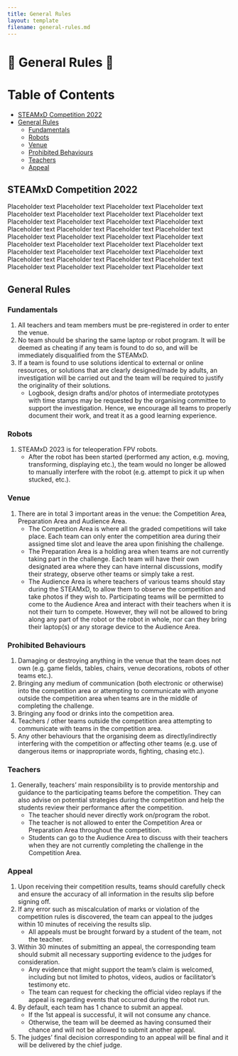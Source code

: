 ```yaml
---
title: General Rules
layout: template
filename: general-rules.md
--- 
```


# :robot: General Rules :robot:

# Table of Contents
* [STEAMxD Competition 2022](#chapter1)
* [General Rules](#chapter2)
    * [Fundamentals](#section-2-1)
    * [Robots](#section-2-2)
    * [Venue](#section-2-3)
    * [Prohibited Behaviours](#section-2-4)
    * [Teachers](#section-2-5)
    * [Appeal](#section-2-6)

## STEAMxD Competition 2022 <a id="chapter1"></a>
Placeholder text Placeholder text Placeholder text Placeholder text Placeholder text Placeholder text Placeholder text Placeholder text Placeholder text Placeholder text Placeholder text Placeholder text Placeholder text Placeholder text Placeholder text Placeholder text Placeholder text Placeholder text Placeholder text Placeholder text Placeholder text Placeholder text Placeholder text Placeholder text Placeholder text Placeholder text Placeholder text Placeholder text Placeholder text Placeholder text Placeholder text Placeholder text Placeholder text Placeholder text Placeholder text Placeholder text


## General Rules <a id="chapter2"></a>
### Fundamentals <a id="section-2-1"></a>
1. All teachers and team members must be pre-registered in order to enter the venue.
2. No team should be sharing the same laptop or robot program. It will be deemed as cheating if any team is found to do so, and will be immediately disqualified from the STEAMxD.
3. If a team is found to use solutions identical to external or online resources, or solutions that are clearly designed/made by adults, an investigation will be carried out and the team will be required to justify the originality of their solutions.
    * Logbook, design drafts and/or photos of intermediate prototypes with time stamps may be requested by the organising committee to support the investigation. Hence, we encourage all teams to properly document their work, and treat it as a good learning experience.

### Robots <a id="section-2-2"></a>
1. STEAMxD 2023 is for teleoperation FPV robots.
    * After the robot has been started (performed any action, e.g. moving, transforming, displaying etc.), the team would no longer be allowed to manually interfere with the robot (e.g. attempt to pick it up when stucked, etc.).

### Venue <a id="section-2-3"></a>
1. There are in total 3 important areas in the venue: the Competition Area, Preparation Area and Audience Area.
    * The Competition Area is where all the graded competitions will take place. Each team can only enter the competition area during their assigned time slot and leave the area upon finishing the challenge.
    * The Preparation Area is a holding area when teams are not currently taking part in the challenge. Each team will have their own designated area where they can have internal discussions, modify their strategy, observe other teams or simply take a rest.
    * The Audience Area is where teachers of various teams should stay during the STEAMxD, to allow them to observe the competition and take photos if they wish to. Participating teams will be permitted to come to the Audience Area and interact with their teachers when it is not their turn to compete. However, they will not be allowed to bring along any part of the robot or the robot in whole, nor can they bring their laptop(s) or any storage device to the Audience Area.

### Prohibited Behaviours <a id="section-2-4"></a>
1. Damaging or destroying anything in the venue that the team does not own (e.g. game fields, tables, chairs, venue decorations, robots of other teams etc.).
2. Bringing any medium of communication (both electronic or otherwise) into the competition area or attempting to communicate with anyone outside the competition area when teams are in the middle of completing the challenge.
3. Bringing any food or drinks into the competition area. 
4. Teachers / other teams outside the competition area attempting to communicate with teams in the competition area.
5. Any other behaviours that the organising deem as directly/indirectly interfering with the competition or affecting other teams (e.g. use of dangerous items or inappropriate words, fighting, chasing etc.).

### Teachers <a id="section-2-5"></a>
1. Generally, teachers’ main responsibility is to provide mentorship and guidance to the participating teams before the competition. They can also advise on potential strategies during the competition and help the students review their performance after the competition. 
    * The teacher should never directly work on/program the robot.
    * The teacher is not allowed to enter the Competition Area or Preparation Area throughout the competition.
    * Students can go to the Audience Area to discuss with their teachers when they are not currently completing the challenge in the Competition Area.

### Appeal <a id="section-2-6"></a>
1. Upon receiving their competition results, teams should carefully check and ensure the accuracy of all information in the results slip before signing off.
2. If any error such as miscalculation of marks or violation of the competition rules is discovered, the team can appeal to the judges within 10 minutes of receiving the results slip.
    * All appeals must be brought forward by a student of the team, not the teacher. 
3. Within 30 minutes of submitting an appeal, the corresponding team should submit all necessary supporting evidence to the judges for consideration.
    * Any evidence that might support the team’s claim is welcomed, including but not limited to photos, videos, audios or facilitator’s testimony etc.
    * The team can request for checking the official video replays if the appeal is regarding events that occurred during the robot run.
4. By default, each team has 1 chance to submit an appeal.
    * If the 1st appeal is successful, it will not consume any chance.
    * Otherwise, the team will be deemed as having consumed their chance and will not be allowed to submit another appeal.
5. The judges’ final decision corresponding to an appeal will be final and it will be delivered by the chief judge.
